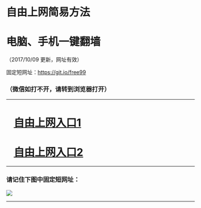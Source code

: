 ﻿# 自由上网简易方法

# 电脑、手机一键翻墙

（2017/10/09 更新，网址有效）

固定短网址：https://git.io/free99

### （微信如打不开，请转到浏览器打开）


***





# &nbsp;&nbsp; <a href="http://ft389217984.fwq-tz-1001.info/fwqtz01.html?t=100900112331 " target="_blank">自由上网入口1</a>
# &nbsp;&nbsp; <a href="http://ft2633717110.fwq-tz-1002.info/fwqtz02.html?t=10090019484 " target="_blank">自由上网入口2</a>
***

### 请记住下图中固定短网址：

<img src="https://s3-us-west-2.amazonaws.com/fwq-1001/yjfq-20170905okok.png" /> 


***

